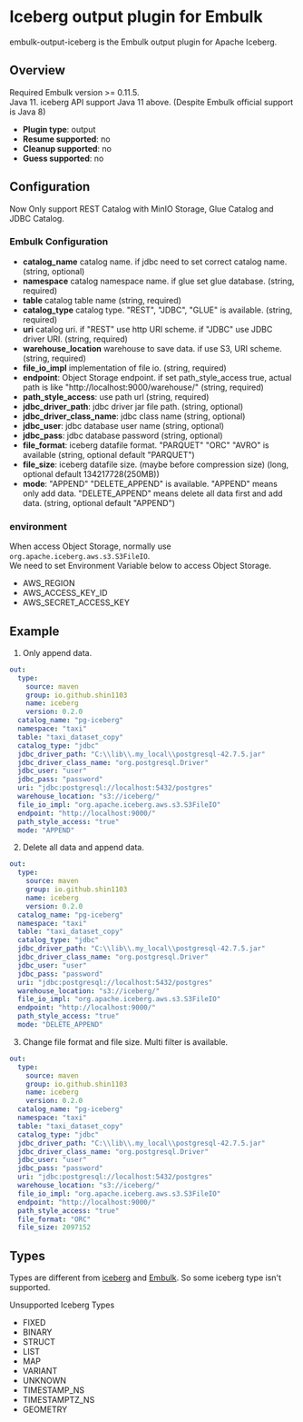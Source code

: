 # Iceberg output plugin for Embulk

embulk-output-iceberg is the Embulk output plugin for Apache Iceberg.

## Overview
Required Embulk version >= 0.11.5.  
Java 11. iceberg API support Java 11 above. (Despite Embulk official support is Java 8)

* **Plugin type**: output
* **Resume supported**: no
* **Cleanup supported**: no
* **Guess supported**: no

## Configuration
Now Only support REST Catalog with MinIO Storage, Glue Catalog and JDBC Catalog.

### Embulk Configuration
- **catalog_name** catalog name. if jdbc need to set correct catalog name. (string, optional)
- **namespace** catalog namespace name. if glue set glue database. (string, required)
- **table** catalog table name (string, required)
- **catalog_type** catalog type. "REST", "JDBC", "GLUE" is available. (string, required)
- **uri** catalog uri. if "REST" use http URI scheme. if "JDBC" use JDBC driver URI.  (string, required)
- **warehouse_location** warehouse to save data. if use S3, URI scheme.  (string, required)
- **file_io_impl** implementation of file io.  (string, required)
- **endpoint**: Object Storage endpoint. if set path_style_access true, actual path is  like "http://localhost:9000/warehouse/" (string, required)
- **path_style_access**: use path url (string, required)
- **jdbc_driver_path**: jdbc driver jar file path. (string, optional)
- **jdbc_driver_class_name**: jdbc class name (string, optional)
- **jdbc_user**: jdbc database user name (string, optional)
- **jdbc_pass**: jdbc database password (string, optional)
- **file_format**: iceberg datafile format. "PARQUET" "ORC" "AVRO" is available (string, optional default "PARQUET")
- **file_size**: iceberg datafile size. (maybe before compression size) (long, optional default 134217728(250MB))
- **mode**: "APPEND" "DELETE_APPEND" is available. "APPEND" means only add data. "DELETE_APPEND" means delete all data first and add data. (string, optional default "APPEND")

### environment
When access Object Storage, normally use `org.apache.iceberg.aws.s3.S3FileIO`.  
We need to set Environment Variable below to access Object Storage.
- AWS_REGION
- AWS_ACCESS_KEY_ID
- AWS_SECRET_ACCESS_KEY

## Example
1. Only append data.
```yaml
out: 
  type:
    source: maven
    group: io.github.shin1103 
    name: iceberg 
    version: 0.2.0
  catalog_name: "pg-iceberg"
  namespace: "taxi"
  table: "taxi_dataset_copy"
  catalog_type: "jdbc"
  jdbc_driver_path: "C:\\lib\\.my_local\\postgresql-42.7.5.jar"
  jdbc_driver_class_name: "org.postgresql.Driver"
  jdbc_user: "user"
  jdbc_pass: "password"
  uri: "jdbc:postgresql://localhost:5432/postgres"
  warehouse_location: "s3://iceberg/"
  file_io_impl: "org.apache.iceberg.aws.s3.S3FileIO"
  endpoint: "http://localhost:9000/"
  path_style_access: "true"
  mode: "APPEND" 
```

2.  Delete all data and append data.
```yaml
out:
  type:
    source: maven
    group: io.github.shin1103
    name: iceberg
    version: 0.2.0
  catalog_name: "pg-iceberg"
  namespace: "taxi"
  table: "taxi_dataset_copy"
  catalog_type: "jdbc"
  jdbc_driver_path: "C:\\lib\\.my_local\\postgresql-42.7.5.jar"
  jdbc_driver_class_name: "org.postgresql.Driver"
  jdbc_user: "user"
  jdbc_pass: "password"
  uri: "jdbc:postgresql://localhost:5432/postgres"
  warehouse_location: "s3://iceberg/"
  file_io_impl: "org.apache.iceberg.aws.s3.S3FileIO"
  endpoint: "http://localhost:9000/"
  path_style_access: "true"
  mode: "DELETE_APPEND"
```

3. Change file format and file size.
Multi filter is available.
```yaml
out:
  type:
    source: maven
    group: io.github.shin1103
    name: iceberg
    version: 0.2.0
  catalog_name: "pg-iceberg"
  namespace: "taxi"
  table: "taxi_dataset_copy"
  catalog_type: "jdbc"
  jdbc_driver_path: "C:\\lib\\.my_local\\postgresql-42.7.5.jar"
  jdbc_driver_class_name: "org.postgresql.Driver"
  jdbc_user: "user"
  jdbc_pass: "password"
  uri: "jdbc:postgresql://localhost:5432/postgres"
  warehouse_location: "s3://iceberg/"
  file_io_impl: "org.apache.iceberg.aws.s3.S3FileIO"
  endpoint: "http://localhost:9000/"
  path_style_access: "true"
  file_format: "ORC"
  file_size: 2097152
```


## Types
Types are different from [iceberg](https://iceberg.apache.org/spec/#primitive-types) and [Embulk](https://www.embulk.org/docs/built-in.html).
So some iceberg type isn't supported.

Unsupported Iceberg Types
- FIXED
- BINARY
- STRUCT
- LIST
- MAP
- VARIANT
- UNKNOWN
- TIMESTAMP_NS
- TIMESTAMPTZ_NS
- GEOMETRY
